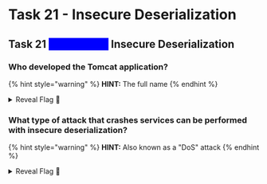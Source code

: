 # Task 21 - Insecure Deserialization

## Task 21 <mark style="color:blue;background-color:blue;">\[Severity 8]</mark> Insecure Deserialization

### Who developed the Tomcat application?

{% hint style="warning" %}
**HINT:** The full name
{% endhint %}

<details>

<summary>Reveal Flag <span data-gb-custom-inline data-tag="emoji" data-code="1f6a9">🚩</span></summary>

:triangular\_flag\_on\_post:`The Apache Software Foundation`

</details>

### What type of attack that crashes services can be performed with insecure deserialization?

{% hint style="warning" %}
**HINT:** Also known as a "DoS" attack
{% endhint %}

<details>

<summary>Reveal Flag <span data-gb-custom-inline data-tag="emoji" data-code="1f6a9">🚩</span></summary>

:triangular\_flag\_on\_post:`Denial of Service`

</details>
